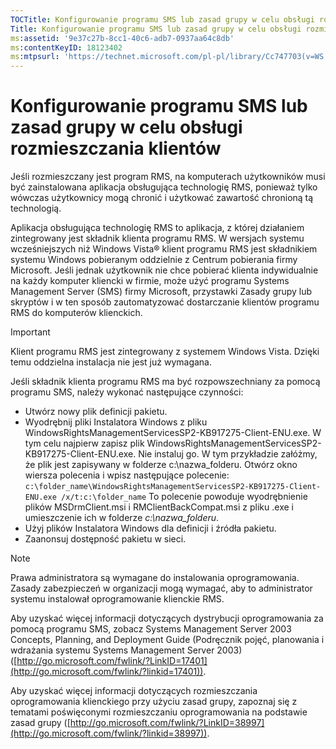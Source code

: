 ```yaml
---
TOCTitle: Konfigurowanie programu SMS lub zasad grupy w celu obsługi rozmieszczania klientów
Title: Konfigurowanie programu SMS lub zasad grupy w celu obsługi rozmieszczania klientów
ms:assetid: '9e37c27b-8cc1-40c6-adb7-0937aa64c8db'
ms:contentKeyID: 18123402
ms:mtpsurl: 'https://technet.microsoft.com/pl-pl/library/Cc747703(v=WS.10)'
---
```


Konfigurowanie programu SMS lub zasad grupy w celu obsługi rozmieszczania klientów
==================================================================================

Jeśli rozmieszczany jest program RMS, na komputerach użytkowników musi być zainstalowana aplikacja obsługująca technologię RMS, ponieważ tylko wówczas użytkownicy mogą chronić i użytkować zawartość chronioną tą technologią.

Aplikacja obsługująca technologię RMS to aplikacja, z której działaniem zintegrowany jest składnik klienta programu RMS. W wersjach systemu wcześniejszych niż Windows Vista® klient programu RMS jest składnikiem systemu Windows pobieranym oddzielnie z Centrum pobierania firmy Microsoft. Jeśli jednak użytkownik nie chce pobierać klienta indywidualnie na każdy komputer kliencki w firmie, może użyć programu Systems Management Server (SMS) firmy Microsoft, przystawki Zasady grupy lub skryptów i w ten sposób zautomatyzować dostarczanie klientów programu RMS do komputerów klienckich.

> [!Important]  
> Klient programu RMS jest zintegrowany z systemem Windows Vista. Dzięki temu oddzielna instalacja nie jest już wymagana. 

Jeśli składnik klienta programu RMS ma być rozpowszechniany za pomocą programu SMS, należy wykonać następujące czynności:

-   Utwórz nowy plik definicji pakietu.
-   Wyodrębnij pliki Instalatora Windows z pliku WindowsRightsManagementServicesSP2-KB917275-Client-ENU.exe. W tym celu najpierw zapisz plik WindowsRightsManagementServicesSP2-KB917275-Client-ENU.exe. Nie instaluj go. W tym przykładzie załóżmy, że plik jest zapisywany w folderze c:\\nazwa\_folderu. Otwórz okno wiersza polecenia i wpisz następujące polecenie:
    `c:\folder_name\WindowsRightsManagementServicesSP2-KB917275-Client-ENU.exe /x/t:c:\folder_name`
    To polecenie powoduje wyodrębnienie plików MSDrmClient.msi i RMClientBackCompat.msi z pliku .exe i umieszczenie ich w folderze *c:\\nazwa\_folderu*.
-   Użyj plików Instalatora Windows dla definicji i źródła pakietu.
-   Zaanonsuj dostępność pakietu w sieci.

> [!note]  
> Prawa administratora są wymagane do instalowania oprogramowania. Zasady zabezpieczeń w organizacji mogą wymagać, aby to administrator systemu instalował oprogramowanie klienckie RMS. 

Aby uzyskać więcej informacji dotyczących dystrybucji oprogramowania za pomocą programu SMS, zobacz Systems Management Server 2003 Concepts, Planning, and Deployment Guide (Podręcznik pojęć, planowania i wdrażania systemu Systems Management Server 2003) ([http://go.microsoft.com/fwlink/?LinkID=17401](http://go.microsoft.com/fwlink/?linkid=17401)).

Aby uzyskać więcej informacji dotyczących rozmieszczania oprogramowania klienckiego przy użyciu zasad grupy, zapoznaj się z tematami poświęconymi rozmieszczaniu oprogramowania na podstawie zasad grupy ([http://go.microsoft.com/fwlink/?LinkID=38997](http://go.microsoft.com/fwlink/?linkid=38997)).
